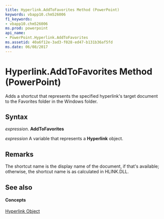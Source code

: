 ```yaml
---
title: Hyperlink.AddToFavorites Method (PowerPoint)
keywords: vbapp10.chm526006
f1_keywords:
- vbapp10.chm526006
ms.prod: powerpoint
api_name:
- PowerPoint.Hyperlink.AddToFavorites
ms.assetid: 40a6f12e-3ad3-f028-ed47-b131b36af5fd
ms.date: 06/08/2017
---
```



# Hyperlink.AddToFavorites Method (PowerPoint)

Adds a shortcut that represents the specified hyperlink's target document to the Favorites folder in the Windows folder.


## Syntax

 _expression_. **AddToFavorites**

 _expression_ A variable that represents a **Hyperlink** object.


## Remarks

The shortcut name is the display name of the document, if that's available; otherwise, the shortcut name is as calculated in HLINK.DLL.


## See also


#### Concepts


[Hyperlink Object](hyperlink-object-powerpoint.md)

